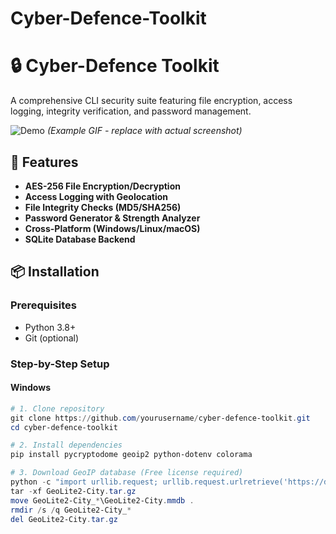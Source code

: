 # Cyber-Defence-Toolkit
# 🔒 Cyber-Defence Toolkit

A comprehensive CLI security suite featuring file encryption, access logging, integrity verification, and password management.

![Demo](https://i.imgur.com/Jf4XbKv.gif) *(Example GIF - replace with actual screenshot)*

## 🚀 Features

- **AES-256 File Encryption/Decryption**
- **Access Logging with Geolocation**
- **File Integrity Checks (MD5/SHA256)**
- **Password Generator & Strength Analyzer**
- **Cross-Platform (Windows/Linux/macOS)**
- **SQLite Database Backend**

## 📦 Installation

### Prerequisites
- Python 3.8+
- Git (optional)

### Step-by-Step Setup

#### Windows
```powershell
# 1. Clone repository
git clone https://github.com/yourusername/cyber-defence-toolkit.git
cd cyber-defence-toolkit

# 2. Install dependencies
pip install pycryptodome geoip2 python-dotenv colorama

# 3. Download GeoIP database (Free license required)
python -c "import urllib.request; urllib.request.urlretrieve('https://download.maxmind.com/app/geoip_download?edition_id=GeoLite2-City&license_key=YOUR_KEY&suffix=tar.gz', 'GeoLite2-City.tar.gz')"
tar -xf GeoLite2-City.tar.gz
move GeoLite2-City_*\GeoLite2-City.mmdb .
rmdir /s /q GeoLite2-City_*
del GeoLite2-City.tar.gz
